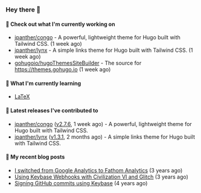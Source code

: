 ### Hey there 👋

#### 👷 Check out what I'm currently working on

- [jpanther/congo](https://github.com/jpanther/congo) - A powerful, lightweight theme for Hugo built with Tailwind CSS. (1 week ago)
- [jpanther/lynx](https://github.com/jpanther/lynx) - A simple links theme for Hugo built with Tailwind CSS. (1 week ago)
- [gohugoio/hugoThemesSiteBuilder](https://github.com/gohugoio/hugoThemesSiteBuilder) - The source for https://themes.gohugo.io (1 week ago)

#### 🌱 What I'm currently learning
- [LaTeX](https://www.latex-project.org)

#### 🔭 Latest releases I've contributed to

- [jpanther/congo](https://github.com/jpanther/congo) ([v2.7.6](https://github.com/jpanther/congo/releases/tag/v2.7.6), 1 week ago) - A powerful, lightweight theme for Hugo built with Tailwind CSS.
- [jpanther/lynx](https://github.com/jpanther/lynx) ([v1.3.1](https://github.com/jpanther/lynx/releases/tag/v1.3.1), 2 months ago) - A simple links theme for Hugo built with Tailwind CSS.

#### 📜 My recent blog posts

- [I switched from Google Analytics to Fathom Analytics](https://jamespanther.com/writings/i-switched-from-google-analytics-to-fathom-analytics/) (3 years ago)
- [Using Keybase Webhooks with Civilization VI and Glitch](https://jamespanther.com/writings/using-keybase-webhooks-with-civilization-vi/) (3 years ago)
- [Signing GitHub commits using Keybase](https://jamespanther.com/writings/signing-github-commits-using-keybase/) (4 years ago)
